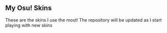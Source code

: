 ## My Osu! Skins
These are the skins I use the most!
The repository will be updated as I start playing with new skins 
##
